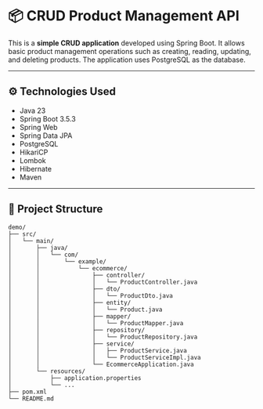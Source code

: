 # 📦 CRUD Product Management API

This is a **simple CRUD application** developed using Spring Boot. It allows basic product management operations such as creating, reading, updating, and deleting products. The application uses PostgreSQL as the database.

---

## ⚙️ Technologies Used

- Java 23
- Spring Boot 3.5.3
- Spring Web
- Spring Data JPA
- PostgreSQL
- HikariCP
- Lombok
- Hibernate
- Maven

---

## 🧱 Project Structure

```text
demo/
├── src/
│   └── main/
│       ├── java/
│       │   └── com/
│       │       └── example/
│       │           └── ecommerce/
│       │               ├── controller/
│       │               │   └── ProductController.java
│       │               ├── dto/
│       │               │   └── ProductDto.java
│       │               ├── entity/
│       │               │   └── Product.java
│       │               ├── mapper/
│       │               │   └── ProductMapper.java
│       │               ├── repository/
│       │               │   └── ProductRepository.java
│       │               ├── service/
│       │               │   ├── ProductService.java
│       │               │   └── ProductServiceImpl.java
│       │               └── EcommerceApplication.java
│       └── resources/
│           ├── application.properties
│           └── ...
├── pom.xml
└── README.md
